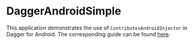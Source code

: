 # DaggerAndroidSimple
This application demonstrates the use of `ContributesAndroidInjector` in Dagger for Android.
The corresponding guide can be found <a href="https://medium.com/tompee/dagger-for-android-a-detailed-guide-b7df2f40c044">here</a>.
